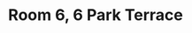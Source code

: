 ---
basin: 'No'
cudn: true
floor: Second
grade: 4
images: []
living_room: 'No'
location: Park Terrace
name: '6'
network: Wireless Only
title: Room 6, 6 Park Terrace
---
